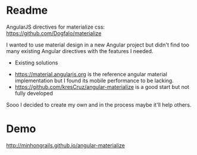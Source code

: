 # Readme

AngularJS directives for materialize css: https://github.com/Dogfalo/materialize

I wanted to use material design in a new Angular project but didn't find too many existing 
Angular directives with the features I needed.

* Existing solutions
- https://material.angularjs.org is the reference angular material implementation but I found its
mobile performance to be lacking.
- https://github.com/kresCruz/angular-materialize is a good start but not fully developed

Sooo I decided to create my own and in the process maybe it'll help others.

# Demo

http://minhongrails.github.io/angular-materialize
